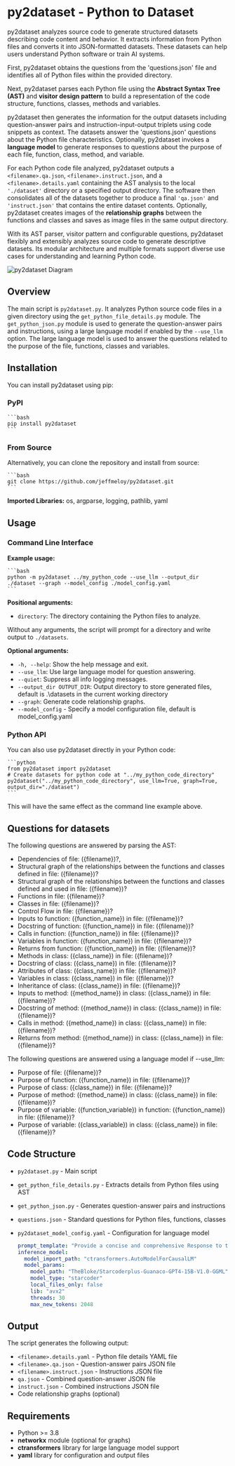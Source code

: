 # py2dataset - Python to Dataset

py2dataset analyzes source code to generate structured datasets describing code content and behavior. It extracts information from Python files and converts it into JSON-formatted datasets. These datasets can help users understand Python software or train AI systems.

First, py2dataset obtains the questions from the 'questions.json' file and identifies all of Python files within the provided directory. 

Next, py2dataset parses each Python file using the **Abstract Syntax Tree (AST)** and **visitor design pattern** to build a representation of the code structure, functions, classes, methods and variables.

py2dataset then generates the information for the output datasets including question-answer pairs and instruction-input-output triplets using code snippets as context. The datasets answer the 'questions.json' questions about the Python file characteristics. Optionally, py2dataset invokes a **language model** to generate responses to questions about the purpose of each file, function, class, method, and variable.

For each Python code file analyzed, py2dataset outputs a `<filename>.qa.json`, `<filename>.instruct.json`, and a `<filename>.details.yaml` containing the AST analysis to the local `'./dataset'` directory or a specified output directory. The software then consolidates all of the datasets together to produce a final `'qa.json'` and `'instruct.json'` that contains the entire dataset contents. Optionally, py2dataset creates images of the **relationship graphs** between the functions and classes and saves as image files in the same output directory.

With its AST parser, visitor pattern and configurable questions, py2dataset flexibly and extensibly analyzes source code to generate descriptive datasets. Its modular architecture and multiple formats support diverse use cases for understanding and learning Python code.

![py2dataset Diagram](py2dataset.png)

## Overview

The main script is `py2dataset.py`. It analyzes Python source code files in a given directory using the `get_python_file_details.py` module. The `get_python_json.py` module is used to generate the question-answer pairs and instructions, using a large language model if enabled by the `--use_llm` option. The large language model is used to answer the questions related to the purpose of the file, functions, classes and variables.

## Installation

You can install py2dataset using pip:

### PyPI

    ```bash
    pip install py2dataset
    ```

### From Source

Alternatively, you can clone the repository and install from source:

    ```bash
    git clone https://github.com/jeffmeloy/py2dataset.git
    ```

**Imported Libraries:** os, argparse, logging, pathlib, yaml

## Usage

### Command Line Interface

**Example usage:**
    
    ```bash
    python -m py2dataset ../my_python_code --use_llm --output_dir ./dataset --graph --model_config ./model_config.yaml
    ```
**Positional arguments:**
- `directory`: The directory containing the Python files to analyze.

Without any arguments, the script will prompt for a directory and write output to `./datasets`.

**Optional arguments:**
- `-h, --help`: Show the help message and exit.
- `--use_llm`: Use large language model for question answering.
- `--quiet`: Suppress all info logging messages.
- `--output_dir OUTPUT_DIR`: Output directory to store generated files, default is .\datasets in the current working directory
- `--graph`: Generate code relationship graphs.
- `--model_config` - Specify a model configuration file, default is model_config.yaml

### Python API

You can also use py2dataset directly in your Python code:

    ```python
    from py2dataset import py2dataset
    # Create datasets for python code at "../my_python_code_directory"
    py2dataset("../my_python_code_directory", use_llm=True, graph=True, output_dir="./dataset")
    ```
This will have the same effect as the command line example above.
 
## Questions for datasets

The following questions are answered by parsing the AST:
- Dependencies of file: ({filename})?,
- Structural graph of the relationships between the functions and classes defined in file: ({filename})?
- Structural graph of the relationships between the functions and classes defined and used in file: ({filename})?
- Functions in file: ({filename})?
- Classes in file: ({filename})?
- Control Flow in file: ({filename})?
- Inputs to function: ({function_name}) in file: ({filename})?
- Docstring of function: ({function_name}) in file: ({filename})?
- Calls in function: ({function_name}) in file: ({filename})?
- Variables in function: ({function_name}) in file: ({filename})?
- Returns from function: ({function_name}) in file: ({filename})?
- Methods in class: ({class_name}) in file: ({filename})?
- Docstring of class: ({class_name}) in file: ({filename})?
- Attributes of class: ({class_name}) in file: ({filename})?
- Variables in class: ({class_name}) in file: ({filename})?
- Inheritance of class: ({class_name}) in file: ({filename})?
- Inputs to method: ({method_name}) in class: ({class_name}) in file: ({filename})?
- Docstring of method: ({method_name}) in class: ({class_name}) in file: ({filename})?
- Calls in method: ({method_name}) in class: ({class_name}) in file: ({filename})?
- Returns from method: ({method_name}) in class: ({class_name}) in file: ({filename})?

The following questions are answered using a language model if --use_llm: 
- Purpose of file: ({filename})?
- Purpose of function: ({function_name}) in file: ({filename})?
- Purpose of class: ({class_name}) in file: ({filename})?
- Purpose of method: ({method_name}) in class: ({class_name}) in file: ({filename})?
- Purpose of variable: ({function_variable}) in function: ({function_name}) in file: ({filename})?
- Purpose of variable: ({class_variable}) in class: ({class_name}) in file: ({filename})?

## Code Structure

- `py2dataset.py` - Main script
- `get_python_file_details.py` - Extracts details from Python files using AST
- `get_python_json.py` - Generates question-answer pairs and instructions
- `questions.json` - Standard questions for Python files, functions, classes
- `py2dataset_model_config.yaml` - Configuration for language model
    
    ```yaml
    prompt_template: "Provide a concise and comprehensive Response to the Instruction considering the given Context and include your reasoning. \n### Context:\n{context}\n### Instruction:\n{query}\n### Response:"
    inference_model:
      model_import_path: "ctransformers.AutoModelForCausalLM"
      model_params:
        model_path: "TheBloke/Starcoderplus-Guanaco-GPT4-15B-V1.0-GGML"
        model_type: "starcoder"
        local_files_only: false
        lib: "avx2"
        threads: 30
        max_new_tokens: 2048
    ```

## Output

The script generates the following output:

- `<filename>.details.yaml` - Python file details YAML file
- `<filename>.qa.json` - Question-answer pairs JSON file
- `<filename>.instruct.json` - Instructions JSON file
- `qa.json` - Combined question-answer JSON file
- `instruct.json` - Combined instructions JSON file
- Code relationship graphs (optional)

## Requirements

- Python >= 3.8
- **networkx** module (optional for graphs)
- **ctransformers** library for large language model support
- **yaml** library for configuration and output files

